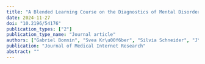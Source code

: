 ```yaml
---
title: "A Blended Learning Course on the Diagnostics of Mental Disorders: Multicenter Cluster Randomized Noninferiority Trial"
date: 2024-11-27
doi: "10.2196/54176"
publication_types: ["2"]
publication_type_name: "Journal article"
authors: ["Gabriel Bonnin", "Svea Kr\u00f6ber", "Silvia Schneider", "J\u00fcrgen Margraf", "Verena Pflug", "Alexander L Gerlach", "Timo Slotta", "Hanna Christiansen", "Bj\u00f6rn Albrecht", "Mira-Lynn Chavanon", "Gerrit Hirschfeld", "Tina In-Albon", "Meinald T Thielsch", "Ruth von Brachel"]
publication: "Journal of Medical Internet Research"
abstract: ""
---
```

